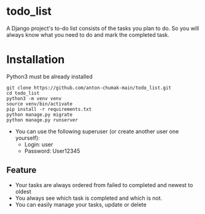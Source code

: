 # todo_list

A Django project's to-do list consists of the tasks you plan to do.
So you will always know what you need to do and mark the completed task.

# Installation

Python3 must be already installed

```shell
git clone https://github.com/anton-chumak-main/todo_list.git
cd todo_list
python3 -m venv venv
source venv/bin/activate
pip install -r requirements.txt
python manage.py migrate
python manage.py runserver
```
 - You can use the following superuser (or create another user one yourself):
    - Login: user
    - Password: User12345

## Feature

* Your tasks are always ordered from failed to completed and newest to oldest
* You always see which task is completed and which is not.
* You can easily manage your tasks, update or delete
